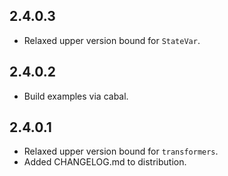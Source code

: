 2.4.0.3
-------
* Relaxed upper version bound for `StateVar`.

2.4.0.2
-------
* Build examples via cabal.

2.4.0.1
-------
* Relaxed upper version bound for `transformers`.
* Added CHANGELOG.md to distribution.
